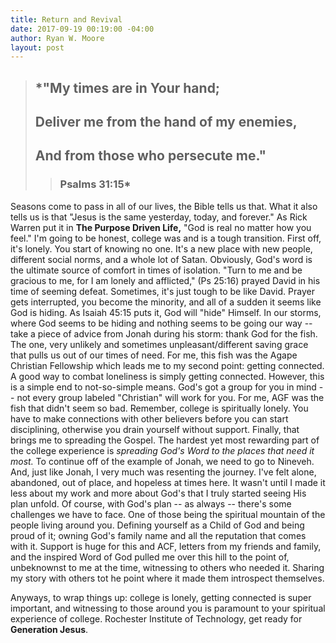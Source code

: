 ```yaml
---
title: Return and Revival
date: 2017-09-19 00:19:00 -04:00
author: Ryan W. Moore
layout: post
---
```


> ## *"My times are in Your hand;
> ## Deliver me from the hand of my enemies,
> ## And from those who persecute me."
>> ### Psalms 31:15*


Seasons come to pass in all of our lives, the Bible tells us that. What it also tells us is that "Jesus is the same yesterday, today, and forever." As Rick Warren put it in **The Purpose Driven Life,** "God is real no matter how you feel." I'm going to be honest, college was and is a tough transition. First off, it's lonely. You start of knowing no one. It's a new place with new people, different social norms, and a whole lot of Satan. Obviously, God's word is the ultimate source of comfort in times of isolation. "Turn to me and be gracious to me, for I am lonely and afflicted," (Ps 25:16) prayed David in his time of seeming defeat. Sometimes, it's just tough to be like David. Prayer gets interrupted, you become the minority, and all of a sudden it seems like God is hiding. As Isaiah 45:15 puts it, God will "hide" Himself. In our storms, where God seems to be hiding and nothing seems to be going our way -- take a piece of advice from Jonah during his storm: thank God for the fish. The one, very unlikely and sometimes unpleasant/different saving grace that pulls us out of our times of need. For me, this fish was the Agape Christian Fellowship which leads me to my second point: getting connected. A good way to combat loneliness is simply getting connected. However, this is a simple end to not-so-simple means. God's got a group for you in mind -- not every group labeled "Christian" will work for you. For me, AGF was the fish that didn't seem so bad. Remember, college is spiritually lonely. You have to make connections with other believers before you can start disciplining, otherwise you drain yourself without support. Finally, that brings me to spreading the Gospel. The hardest yet most rewarding part of the college experience is *spreading God's Word to the places that need it most.* To continue off of the example of Jonah, we need to go to Nineveh. And, just like Jonah, I very much was resenting the journey. I've felt alone, abandoned, out of place, and hopeless at times here. It wasn't until I made it less about my work and more about God's that I truly started seeing His plan unfold. Of course, with God's plan -- as always -- there's some challenges we have to face. One of those being the spiritual mountain of the people living around you. Defining yourself as a Child of God and being proud of it; owning God's family name and all the reputation that comes with it. Support is huge for this and ACF, letters from my friends and family, and the inspired Word of God pulled me over this hill to the point of, unbeknownst to me at the time, witnessing to others who needed it. Sharing my story with others tot he point where it made them introspect themselves. 

Anyways, to wrap things up: college is lonely, getting connected is super important, and witnessing to those around you is paramount to your spiritual experience of college. Rochester Institute of Technology, get ready for **Generation Jesus**.
